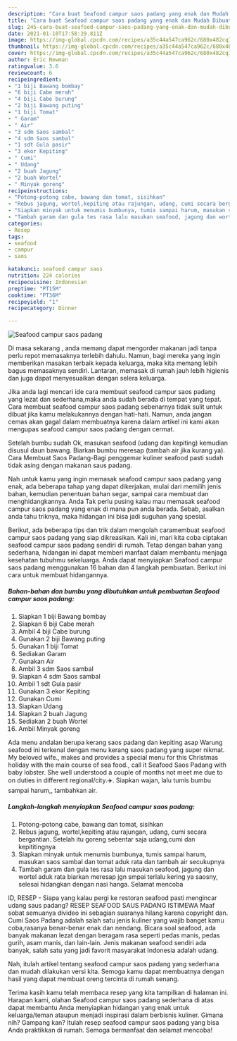 ```yaml
---
description: "Cara buat Seafood campur saos padang yang enak dan Mudah Dibuat"
title: "Cara buat Seafood campur saos padang yang enak dan Mudah Dibuat"
slug: 245-cara-buat-seafood-campur-saos-padang-yang-enak-dan-mudah-dibuat
date: 2021-01-10T17:58:29.811Z
image: https://img-global.cpcdn.com/recipes/a35c44a547ca962c/680x482cq70/seafood-campur-saos-padang-foto-resep-utama.jpg
thumbnail: https://img-global.cpcdn.com/recipes/a35c44a547ca962c/680x482cq70/seafood-campur-saos-padang-foto-resep-utama.jpg
cover: https://img-global.cpcdn.com/recipes/a35c44a547ca962c/680x482cq70/seafood-campur-saos-padang-foto-resep-utama.jpg
author: Eric Newman
ratingvalue: 3.6
reviewcount: 6
recipeingredient:
- "1 biji Bawang bombay"
- "6 biji Cabe merah"
- "4 biji Cabe burung"
- "2 biji Bawang puting"
- "1 biji Tomat"
- " Garam"
- " Air"
- "3 sdm Saos sambal"
- "4 sdm Saos sambal"
- "1 sdt Gula pasir"
- "3 ekor Kepiting"
- " Cumi"
- " Udang"
- "2 buah Jagung"
- "2 buah Wortel"
- " Minyak goreng"
recipeinstructions:
- "Potong-potong cabe, bawang dan tomat, sisihkan"
- "Rebus jagung, wortel,kepiting atau rajungan, udang, cumi secara bergantian. Setelah itu goreng sebentar saja udang,cumi dan kepititingnya"
- "Siapkan minyak untuk menumis bumbunya, tumis sampai harum, masukan saos sambal dan tomat aduk rata dan tambah air secukupnya"
- "Tambah garam dan gula tes rasa lalu masukan seafood, jagung dan wortel aduk rata biarkan meresap jgn smpai terlalu kering ya saosny, selesai hidangkan dengan nasi hanga. Selamat mencoba"
categories:
- Resep
tags:
- seafood
- campur
- saos

katakunci: seafood campur saos 
nutrition: 224 calories
recipecuisine: Indonesian
preptime: "PT15M"
cooktime: "PT36M"
recipeyield: "1"
recipecategory: Dinner

---
```



![Seafood campur saos padang](https://img-global.cpcdn.com/recipes/a35c44a547ca962c/680x482cq70/seafood-campur-saos-padang-foto-resep-utama.jpg)

Di masa  sekarang , anda memang dapat mengorder makanan jadi tanpa perlu repot memasaknya terlebih dahulu. Namun, bagi mereka yang ingin memberikan masakan terbaik kepada keluarga, maka kita memang lebih bagus memasaknya sendiri. Lantaran, memasak di rumah jauh lebih higienis dan juga dapat menyesuaikan dengan selera keluarga.

Jika anda lagi mencari ide cara membuat seafood campur saos padang yang lezat dan sederhana,maka anda sudah berada di tempat yang tepat. Cara membuat seafood campur saos padang  sebenarnya tidak sulit untuk dibuat jika kamu melakukannya dengan hati-hati. Namun, anda jangan cemas akan gagal dalam membuatnya 
karena dalam artikel ini kami akan mengupas seafood campur saos padang dengan cermat.  

Setelah bumbu sudah Ok, masukan seafood (udang dan kepiting) kemudian disusul daun bawang. Biarkan bumbu meresap (tambah air jika kurang ya). Cara Membuat Saos Padang-Bagi penggemar kuliner seafood pasti sudah tidak asing dengan makanan saus padang.

Nah untuk kamu yang ingin memasak seafood campur saos padang yang enak, ada beberapa tahap yang dapat dikerjakan, mulai dari memilih jenis bahan, kemudian penentuan bahan segar, sampai cara membuat dan menghidangkannya. Anda Tak perlu pusing kalau mau memasak seafood campur saos padang yang enak di mana pun anda berada. Sebab, asalkan anda  tahu triknya, maka hidangan ini bisa jadi suguhan yang spesial.

Berikut, ada beberapa tips dan trik dalam mengolah caramembuat seafood campur saos padang yang siap dikreasikan. Kali ini, mari kita coba ciptakan seafood campur saos padang sendiri di rumah. Tetap dengan bahan yang sederhana, hidangan ini dapat memberi manfaat dalam membantu menjaga kesehatan tubuhmu sekeluarga. Anda dapat menyiapkan Seafood campur saos padang menggunakan 16 bahan dan 4 langkah pembuatan. Berikut ini cara untuk membuat hidangannya.

<!--inarticleads1-->

##### Bahan-bahan dan bumbu yang dibutuhkan untuk pembuatan Seafood campur saos padang:

1. Siapkan 1 biji Bawang bombay
1. Siapkan 6 biji Cabe merah
1. Ambil 4 biji Cabe burung
1. Gunakan 2 biji Bawang puting
1. Gunakan 1 biji Tomat
1. Sediakan  Garam
1. Gunakan  Air
1. Ambil 3 sdm Saos sambal
1. Siapkan 4 sdm Saos sambal
1. Ambil 1 sdt Gula pasir
1. Gunakan 3 ekor Kepiting
1. Gunakan  Cumi
1. Siapkan  Udang
1. Siapkan 2 buah Jagung
1. Sediakan 2 buah Wortel
1. Ambil  Minyak goreng


Ada menu andalan berupa kerang saos padang dan kepiting asap Warung seafood ini terkenal dengan menu kerang saos padang yang super nikmat. My beloved wife., makes and provides a special menu for this Christmas holiday with the main course of sea food., call it Seafood Saos Padang with baby lobster. She well understood a couple of months not meet me due to on duties in different regional/city.✈️. Siapkan wajan, lalu tumis bumbu sampai harum,, tambahkan air. 

<!--inarticleads2-->

##### Langkah-langkah menyiapkan Seafood campur saos padang:

1. Potong-potong cabe, bawang dan tomat, sisihkan
1. Rebus jagung, wortel,kepiting atau rajungan, udang, cumi secara bergantian. Setelah itu goreng sebentar saja udang,cumi dan kepititingnya
1. Siapkan minyak untuk menumis bumbunya, tumis sampai harum, masukan saos sambal dan tomat aduk rata dan tambah air secukupnya
1. Tambah garam dan gula tes rasa lalu masukan seafood, jagung dan wortel aduk rata biarkan meresap jgn smpai terlalu kering ya saosny, selesai hidangkan dengan nasi hanga. Selamat mencoba


ID, RESEP - Siapa yang kalau pergi ke restoran seafood pasti mengincar udang saus padang? RESEP SEAFOOD SAUS PADANG ISTIMEWA Maaf sobat semuanya divideo ini sebagian suaranya hilang karena copyright dan. Cumi Saos Padang adalah salah satu jenis kuliner yang wajib banget kamu coba,rasanya benar-benar enak dan nendang. Bicara soal seafood, ada banyak makanan lezat dengan beragam rasa seperti pedas manis, pedas gurih, asam manis, dan lain-lain. Jenis makanan seafood sendiri ada banyak, salah satu yang jadi favorit masyarakat Indonesia adalah udang. 

Nah, itulah artikel tentang  seafood campur saos padang  yang sederhana dan mudah dilakukan versi kita. Semoga kamu dapat membuatnya dengan hasil yang dapat membuat oreng tercinta di rumah senang. 

Terima kasih kamu telah membaca resep yang kita tampilkan di halaman ini. Harapan kami, olahan  Seafood campur saos padang sederhana di atas dapat membantu Anda menyiapkan hidangan yang enak untuk keluarga/teman ataupun menjadi inspirasi dalam berbisnis kuliner. Gimana nih? Gampang kan? Itulah resep seafood campur saos padang yang bisa Anda praktikkan di rumah. Semoga bermanfaat dan selamat mencoba!

